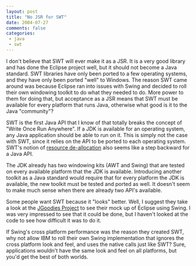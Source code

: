 ```yaml
---
layout: post
title: "No JSR for SWT"
date: 2004-07-27
comments: false
categories:
 - java
 - swt
---
```


I don't believe that SWT will ever make it as a JSR. It is a very good library and has done the Eclipse project well, but it should not become a Java standard. SWT libraries have only been ported to a few operating systems, and they have only been ported "well" to Windows. The reason SWT came around was because Eclipse ran into issues with Swing and decided to roll their own windowing toolkit to do what they needed to do. More power to them for doing that, but acceptance as a JSR means that SWT must be available for every platform that runs Java, otherwise what good is it to the Java "community"?

   
SWT is the first Java API that I know of that totally breaks the concept of "Write Once Run Anywhere". If a JDK is available for an operating system, any Java application should be able to run on it. This is simply not the case with SWT, since it relies on the API to be ported to each operating system. SWT's notion of [resource de-allocation](http://www.developer.com/java/other/article.php/10936_2179061_2) also seems like a step backward for a Java API.

   
The JDK already has two windowing kits (AWT and Swing) that are tested on every available platform that the JDK is available. Introducing another toolkit as a Java standard would require that for every platform the JDK is available, the new toolkit must be tested and ported as well. It doesn't seem to make much sense when there are already two API's available.

   
Some people want SWT because it "looks" better. Well, I suggest they take a look at the [JGoodies Project](http://www.jgoodies.com) to see their mock up of Eclipse using Swing. I was very impressed to see that it could be done, but I haven't looked at the code to see how difficult it was to do it.

   
If Swing's cross platform performance was the reason they created SWT, why not allow IBM to roll their own Swing implementation that ignores the cross platform look and feel, and uses the native calls just like SWT? Sure, applications wouldn't have the same look and feel on all platforms, but you'd get the best of both worlds.

